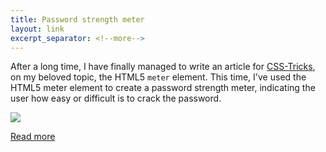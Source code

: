 ```yaml
---
title: Password strength meter
layout: link
excerpt_separator: <!--more-->
---
```


After a long time, I have finally managed to write an article for [CSS-Tricks](https://css-tricks.com/), on my beloved topic, the HTML5 `meter` element. This time, I've used the HTML5 meter element
to create a password strength meter, indicating the user how easy or difficult
is to crack the password.

<!--more-->

![](https://res.cloudinary.com/dw9fem4ki/image/upload/c_scale,w_800/v1448118010/password-strength-meters_trp34k.png)

[Read more](https://css-tricks.com/password-strength-meter/)